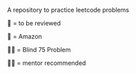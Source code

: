 A repository to practice leetcode problems

🌟 = to be reviewed

🌴 = Amazon

👩‍🦯 = Blind 75 Problem

🧙‍♀️ = mentor recommended

